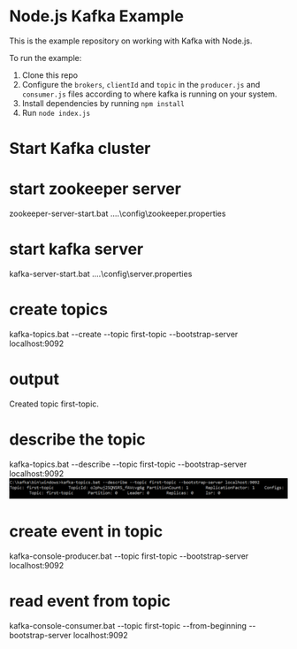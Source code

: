 # Node.js Kafka Example

This is the example repository on working with Kafka with Node.js.

To run the example:

1. Clone this repo
1. Configure the `brokers`, `clientId` and `topic` in the `producer.js` and `consumer.js` files according to where kafka is running on your system.
1. Install dependencies by running `npm install`
1. Run `node index.js`

# Start Kafka cluster
# start zookeeper server
zookeeper-server-start.bat ..\..\config\zookeeper.properties

# start kafka server
kafka-server-start.bat ..\..\config\server.properties

# create topics
kafka-topics.bat --create --topic first-topic --bootstrap-server localhost:9092
  # output
  Created topic first-topic.
# describe the topic
kafka-topics.bat --describe --topic first-topic --bootstrap-server localhost:9092
![alt text](image.png)

# create event in topic 
kafka-console-producer.bat  --topic first-topic --bootstrap-server localhost:9092

# read event from topic
kafka-console-consumer.bat --topic first-topic --from-beginning --bootstrap-server localhost:9092

